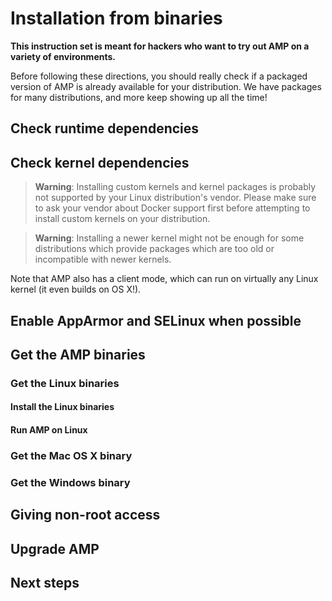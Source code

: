 # Installation from binaries

**This instruction set is meant for hackers who want to try out AMP
on a variety of environments.**

Before following these directions, you should really check if a packaged
version of AMP is already available for your distribution. We have
packages for many distributions, and more keep showing up all the time!

## Check runtime dependencies


## Check kernel dependencies


> **Warning**:
> Installing custom kernels and kernel packages is probably not
> supported by your Linux distribution's vendor. Please make sure to
> ask your vendor about Docker support first before attempting to
> install custom kernels on your distribution.

> **Warning**:
> Installing a newer kernel might not be enough for some distributions
> which provide packages which are too old or incompatible with
> newer kernels.

Note that AMP also has a client mode, which can run on virtually any
Linux kernel (it even builds on OS X!).

## Enable AppArmor and SELinux when possible


## Get the AMP binaries

### Get the Linux binaries

#### Install the Linux binaries

#### Run AMP on Linux

### Get the Mac OS X binary

### Get the Windows binary


## Giving non-root access


## Upgrade AMP


## Next steps
